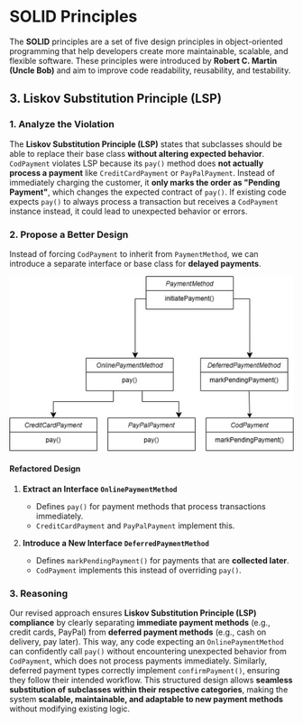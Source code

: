 ﻿# SOLID Principles

The **SOLID** principles are a set of five design principles in object-oriented programming that help developers create more maintainable, scalable, and flexible software. These principles were introduced by **Robert C. Martin (Uncle Bob)** and aim to improve code readability, reusability, and testability.


## 3. Liskov Substitution Principle (LSP)

### **1. Analyze the Violation**

The **Liskov Substitution Principle (LSP)** states that subclasses should be able to replace their base class **without altering expected behavior**. `CodPayment` violates LSP because its `pay()` method does **not actually process a payment** like `CreditCardPayment` or `PayPalPayment`. Instead of immediately charging the customer, it **only marks the order as "Pending Payment"**, which changes the expected contract of `pay()`. If existing code expects `pay()` to always process a transaction but receives a `CodPayment` instance instead, it could lead to unexpected behavior or errors.

### **2. Propose a Better Design**

Instead of forcing `CodPayment` to inherit from `PaymentMethod`, we can introduce a separate interface or base class for **delayed payments**.

![My Image](Images/Liskov%20Substitution%20Principle.jpg)

#### **Refactored Design**

1.  **Extract an Interface `OnlinePaymentMethod`**
    
    -   Defines `pay()` for payment methods that process transactions immediately.
    -   `CreditCardPayment` and `PayPalPayment` implement this.
2.  **Introduce a New Interface `DeferredPaymentMethod`**
    
    -   Defines `markPendingPayment()` for payments that are **collected later**.
    -   `CodPayment` implements this instead of overriding `pay()`.

### **3. Reasoning**

Our revised approach ensures **Liskov Substitution Principle (LSP) compliance** by clearly separating **immediate payment methods** (e.g., credit cards, PayPal) from **deferred payment methods** (e.g., cash on delivery, pay later). This way, any code expecting an `OnlinePaymentMethod` can confidently call `pay()` without encountering unexpected behavior from `CodPayment`, which does not process payments immediately. Similarly, deferred payment types correctly implement `confirmPayment()`, ensuring they follow their intended workflow. This structured design allows **seamless substitution of subclasses within their respective categories**, making the system **scalable, maintainable, and adaptable to new payment methods** without modifying existing logic.
